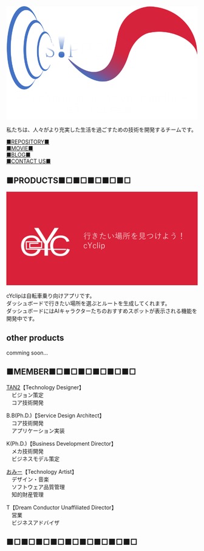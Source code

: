 <div id="img">
<img src="S!PPO2.png" alt="">
</div>
  
  
  私たちは、人々がより充実した生活を過ごすための技術を開発するチームです。  
  
    
<!--[NEWS](https://team-sippo.github.io/)  
[ABOUT US](https://team-sippo.github.io/)  
[PRODUCTS](https://github.com/Team-SIPPO/Team-SIPPO.github.io/products.md)-->  

[■REPOSITORY■](https://github.com/Team-SIPPO?tab=repositories)  
[■MOVIE■](https://www.youtube.com/channel/UCV285Ke2ubPht54D4sOOsqw)  
[■BLOG■](https://knalaboratory.hatenablog.com/)  
[■CONTACT US■](team.sippo@gmail.com)  
## ■PRODUCTS■□■□■□■□■□
<div id="img">
  <a href="https://play.google.com/store/apps/details?id=com.laboratory.kna.cyclip&hl=ja">
  <img src="cYclip.png" alt="">
  </a>
</div>
  
  
cYclipは自転車乗り向けアプリです。  
ダッシュボードで行きたい場所を選ぶとルートを生成してくれます。  
ダッシュボードにはAIキャラクターたちのおすすめスポットが表示される機能を開発中です。  
  
## other products  
comming soon...  

## ■MEMBER■□■□■□■□■□■□  
  
[TAN2](https://twitter.com/TatsuyaMori3)【Technology Designer】  
　ビジョン策定  
　コア技術開発  
  
B.B(Ph.D.)【Service Design Architect】  
　コア技術開発  
　アプリケーション実装  
  
K(Ph.D.)【Business Development Director】  
　メカ技術開発  
　ビジネスモデル策定  
  
[おみー](https://twitter.com/MTRunners)【Technology Artist】  
　デザイン・音楽  
　ソフトウェア品質管理  
　知的財産管理  
  
T【Dream Conductor Unaffiliated Director】  
　営業  
　ビジネスアドバイザ  
  
## ■□■□■□■□■□■□■□■□■□
